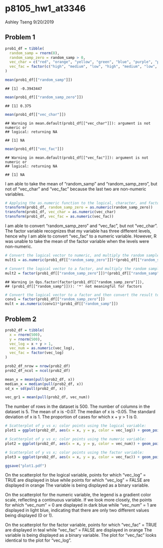 p8105\_hw1\_at3346
================
Ashley Tseng
9/20/2019

## Problem 1

``` r
prob1_df = tibble(
  random_samp = rnorm(8),
  random_samp_zero = random_samp > 0,
  vec_char = c("red", "orange", "yellow", "green", "blue", "purple", "pink", "black"),
  vec_fac = factor(c("high", "medium", "low", "high", "medium", "low", "high", "medium"))
)

mean(prob1_df[["random_samp"]])
```

    ## [1] -0.3943447

``` r
mean(prob1_df[["random_samp_zero"]])
```

    ## [1] 0.375

``` r
mean(prob1_df[["vec_char"]])
```

    ## Warning in mean.default(prob1_df[["vec_char"]]): argument is not numeric or
    ## logical: returning NA

    ## [1] NA

``` r
mean(prob1_df[["vec_fac"]])
```

    ## Warning in mean.default(prob1_df[["vec_fac"]]): argument is not numeric or
    ## logical: returning NA

    ## [1] NA

I am able to take the mean of “random\_samp” and “random\_samp\_zero”,
but not of “vec\_char” and “vec\_fac” because the last two are
non-numeric
variables.

``` r
# Applying the as.numeric function to the logical, character, and factor variables:
transform(prob1_df, random_samp_zero = as.numeric(random_samp_zero))
transform(prob1_df, vec_char = as.numeric(vec_char)
transform(prob1_df, vec_fac = as.numeric(vec_fac))
```

I am able to convert “random\_samp\_zero” and “vec\_fac”, but not
“vec\_char”. The factor variable recognizes that my variable has three
different levels, hence why I am able to convert “vec\_fac” to a numeric
variable. However, R was unable to take the mean of the factor variable
when the levels were
non-numeric.

``` r
# Convert the logical vector to numeric, and multiply the random sample by the result:
mult1 = as.numeric(prob1_df[["random_samp_zero"]])*(prob1_df[["random_samp"]])

# Convert the logical vector to a factor, and multiply the random sample by the result:
mult2 = factor(prob1_df[["random_samp_zero"]])*(prob1_df[["random_samp"]])
```

    ## Warning in Ops.factor(factor(prob1_df[["random_samp_zero"]]),
    ## (prob1_df[["random_samp"]])): '*' not meaningful for factors

``` r
# Convert the logical vector to a factor and then convert the result to numeric, and multiply the random sample by the result:
conv1 = factor(prob1_df[["random_samp_zero"]])
mult = as.numeric(conv1)*(prob1_df[["random_samp"]])
```

## Problem 2

``` r
prob2_df = tibble(
  x = rnorm(500),
  y = rnorm(500),
  vec_log = x + y > 1,
  vec_num = as.numeric(vec_log),
  vec_fac = factor(vec_log)
)

prob2_df_nrow = nrow(prob2_df)
prob2_df_ncol = ncol(prob2_df)

mean_x = mean(pull(prob2_df, x)) 
median_x = median(pull(prob2_df, x)) 
sd_x = sd(pull(prob2_df, x)) 

vec_gr1 = mean(pull(prob2_df, vec_num))
```

The number of rows in the dataset is 500. The number of columns in the
dataset is 5. The mean of x is -0.07. The median of x is -0.05. The
standard deviation of x is 1. The proportion of cases for which x + y \>
1 is 0.

``` r
# Scatterplot of y vs x; color points using the logical variable:
plot1 = ggplot(prob2_df, aes(x = x, y = y, color = vec_log)) + geom_point()

# Scatterplot of y vs x; color points using the numeric variable:
plot2 = ggplot(prob2_df, aes(x = x, y = y, color = vec_num)) + geom_point()

# Scatterplot of y vs x; color points using the factor variable:
plot3 = ggplot(prob2_df, aes(x = x, y = y, color = vec_fac)) + geom_point()

ggsave("plot1.pdf")
```

On the scatterplot for the logical variable, points for which “vec\_log”
= TRUE are displayed in blue while points for which “vec\_log” = FALSE
are displayed in orange The variable is being displayed as a binary
variable.

On the scatterplot for the numeric variable, the legend is a gradient
color scale, reflecting a continuous variable. If we look more closely,
the points for which “vec\_num” = 0 are displayed in dark blue while
“vec\_num” = 1 are displayed in light blue, indicating that there are
only two different values being displayed (0 or 1).

On the scatterplot for the factor variable, points for which “vec\_fac”
= TRUE are displayed in teal while “vec\_fac” = FALSE are displayed in
orange The variable is being displayed as a binary variable. The plot
for “vec\_fac” looks identical to the plot for “vec\_log”.
